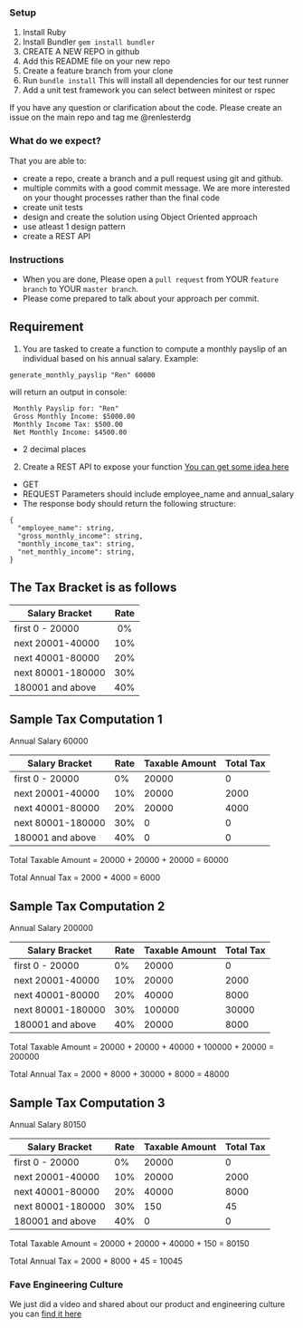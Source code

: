 ### Setup

1. Install Ruby
2. Install Bundler `gem install bundler`
3. CREATE A NEW REPO in github
4. Add this README file on your new repo
5. Create a feature branch from your clone
6. Run `bundle install` This will install all dependencies for our test runner
7. Add a unit test framework you can select between minitest or rspec

If you have any question or clarification about the code. Please create an issue on the main repo and tag me @renlesterdg

### What do we expect?

That you are able to:
- create a repo, create a branch and a pull request using git and github.
- multiple commits with a good commit message. We are more interested on your thought processes rather than the final code
- create unit tests
- design and create the solution using Object Oriented approach
- use atleast 1 design pattern
- create a REST API

### Instructions

- When you are done, Please open a `pull request` from YOUR `feature branch` to YOUR `master branch`.
- Please come prepared to talk about your approach per commit.

## Requirement

1. You are tasked to create a function to compute a monthly payslip of an individual based on his annual salary.
Example:

`generate_monthly_payslip "Ren" 60000`

will return an output in console:

```
 Monthly Payslip for: "Ren"
 Gross Monthly Income: $5000.00
 Monthly Income Tax: $500.00
 Net Monthly Income: $4500.00
```
- 2 decimal places

2. Create a REST API to expose your function [You can get some idea here](https://www.google.com/search?safe=active&ei=9euNXp-VPK6d4-EP-Ou7oAM&q=simple+rest+api+ruby&oq=simple+rest+api+ruby)
- GET
- REQUEST Parameters should include employee_name and annual_salary
- The response body should return the following structure:
```
{
  "employee_name": string,
  "gross_monthly_income": string,
  "monthly_income_tax": string,
  "net_monthly_income": string,
}
```

## The Tax Bracket is as follows

| Salary Bracket | Rate |
|----------|:-------------:|
| first 0 - 20000 | 0% |
| next 20001-40000 | 10% |
| next 40001-80000 | 20% |
| next 80001-180000 | 30% |
| 180001 and above | 40% |

## Sample Tax Computation 1

Annual Salary 60000

| Salary Bracket | Rate | Taxable Amount | Total Tax |
|---|---|---|---|
| first 0 - 20000 | 0% | 20000 | 0 |
| next 20001-40000 | 10% | 20000 | 2000 |
| next 40001-80000 | 20% | 20000 | 4000 |
| next 80001-180000 | 30% | 0 | 0 |
| 180001 and above | 40% | 0 | 0 |

Total Taxable Amount
= 20000 + 20000 + 20000
= 60000

Total Annual Tax
= 2000 + 4000
= 6000

## Sample Tax Computation 2

Annual Salary 200000

| Salary Bracket | Rate | Taxable Amount | Total Tax |
|---|---|---|---|
| first 0 - 20000 | 0% | 20000 | 0 |
| next 20001-40000 | 10% | 20000 | 2000 |
| next 40001-80000 | 20% | 40000 | 8000 |
| next 80001-180000 | 30% | 100000 | 30000 |
| 180001 and above | 40% | 20000 | 8000 |

Total Taxable Amount
= 20000 + 20000 + 40000 + 100000 + 20000
= 200000

Total Annual Tax
= 2000 + 8000 + 30000 + 8000
= 48000

## Sample Tax Computation 3

Annual Salary 80150

| Salary Bracket | Rate | Taxable Amount | Total Tax |
|---|---|---|---|
| first 0 - 20000 | 0% | 20000 | 0 |
| next 20001-40000 | 10% | 20000 | 2000 |
| next 40001-80000 | 20% | 40000 | 8000 |
| next 80001-180000 | 30% | 150 | 45 |
| 180001 and above | 40% | 0 | 0 |

Total Taxable Amount
= 20000 + 20000 + 40000 + 150
= 80150

Total Annual Tax
= 2000 + 8000 + 45
= 10045

### Fave Engineering Culture

We just did a video and shared about our product and engineering culture you can [find it here](https://www.linkedin.com/posts/fave-group_wearefave-digitalproduct-product-activity-6592343555904245760-tlQm)


